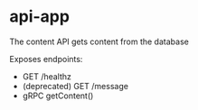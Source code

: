 # api-app

The content API gets content from the database

Exposes endpoints:
* GET /healthz
* (deprecated) GET /message
* gRPC getContent()
